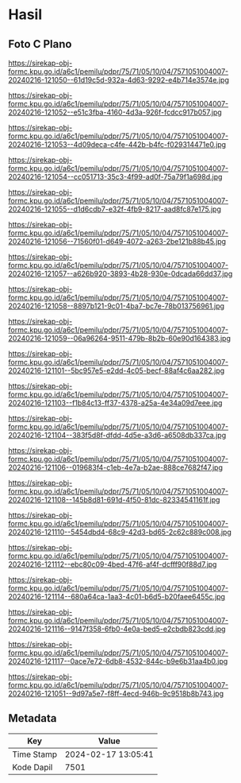 # Hasil

## Foto C Plano

https://sirekap-obj-formc.kpu.go.id/a6c1/pemilu/pdpr/75/71/05/10/04/7571051004007-20240216-121050--61d19c5d-932a-4d63-9292-e4b714e3574e.jpg

https://sirekap-obj-formc.kpu.go.id/a6c1/pemilu/pdpr/75/71/05/10/04/7571051004007-20240216-121052--e51c3fba-4160-4d3a-926f-fcdcc917b057.jpg

https://sirekap-obj-formc.kpu.go.id/a6c1/pemilu/pdpr/75/71/05/10/04/7571051004007-20240216-121053--4d09deca-c4fe-442b-b4fc-f029314471e0.jpg

https://sirekap-obj-formc.kpu.go.id/a6c1/pemilu/pdpr/75/71/05/10/04/7571051004007-20240216-121054--cc051713-35c3-4f99-ad0f-75a79f1a698d.jpg

https://sirekap-obj-formc.kpu.go.id/a6c1/pemilu/pdpr/75/71/05/10/04/7571051004007-20240216-121055--d1d6cdb7-e32f-4fb9-8217-aad8fc87e175.jpg

https://sirekap-obj-formc.kpu.go.id/a6c1/pemilu/pdpr/75/71/05/10/04/7571051004007-20240216-121056--71560f01-d649-4072-a263-2be121b88b45.jpg

https://sirekap-obj-formc.kpu.go.id/a6c1/pemilu/pdpr/75/71/05/10/04/7571051004007-20240216-121057--a626b920-3893-4b28-930e-0dcada66dd37.jpg

https://sirekap-obj-formc.kpu.go.id/a6c1/pemilu/pdpr/75/71/05/10/04/7571051004007-20240216-121058--8897b121-9c01-4ba7-bc7e-78b013756961.jpg

https://sirekap-obj-formc.kpu.go.id/a6c1/pemilu/pdpr/75/71/05/10/04/7571051004007-20240216-121059--06a96264-9511-479b-8b2b-60e90d164383.jpg

https://sirekap-obj-formc.kpu.go.id/a6c1/pemilu/pdpr/75/71/05/10/04/7571051004007-20240216-121101--5bc957e5-e2dd-4c05-becf-88af4c6aa282.jpg

https://sirekap-obj-formc.kpu.go.id/a6c1/pemilu/pdpr/75/71/05/10/04/7571051004007-20240216-121103--f1b84c13-ff37-4378-a25a-4e34a09d7eee.jpg

https://sirekap-obj-formc.kpu.go.id/a6c1/pemilu/pdpr/75/71/05/10/04/7571051004007-20240216-121104--383f5d8f-dfdd-4d5e-a3d6-a6508db337ca.jpg

https://sirekap-obj-formc.kpu.go.id/a6c1/pemilu/pdpr/75/71/05/10/04/7571051004007-20240216-121106--019683f4-c1eb-4e7a-b2ae-888ce7682f47.jpg

https://sirekap-obj-formc.kpu.go.id/a6c1/pemilu/pdpr/75/71/05/10/04/7571051004007-20240216-121108--145b8d81-691d-4f50-81dc-82334541161f.jpg

https://sirekap-obj-formc.kpu.go.id/a6c1/pemilu/pdpr/75/71/05/10/04/7571051004007-20240216-121110--5454dbd4-68c9-42d3-bd65-2c62c889c008.jpg

https://sirekap-obj-formc.kpu.go.id/a6c1/pemilu/pdpr/75/71/05/10/04/7571051004007-20240216-121112--ebc80c09-4bed-47f6-af4f-dcfff90f88d7.jpg

https://sirekap-obj-formc.kpu.go.id/a6c1/pemilu/pdpr/75/71/05/10/04/7571051004007-20240216-121114--680a64ca-1aa3-4c01-b6d5-b20faee6455c.jpg

https://sirekap-obj-formc.kpu.go.id/a6c1/pemilu/pdpr/75/71/05/10/04/7571051004007-20240216-121116--9147f358-6fb0-4e0a-bed5-e2cbdb823cdd.jpg

https://sirekap-obj-formc.kpu.go.id/a6c1/pemilu/pdpr/75/71/05/10/04/7571051004007-20240216-121117--0ace7e72-6db8-4532-844c-b9e6b31aa4b0.jpg

https://sirekap-obj-formc.kpu.go.id/a6c1/pemilu/pdpr/75/71/05/10/04/7571051004007-20240216-121051--9d97a5e7-f8ff-4ecd-946b-9c9518b8b743.jpg


## Metadata

| Key        | Value               |
| ---------- | ------------------- |
| Time Stamp | 2024-02-17 13:05:41 |
| Kode Dapil | 7501                |



